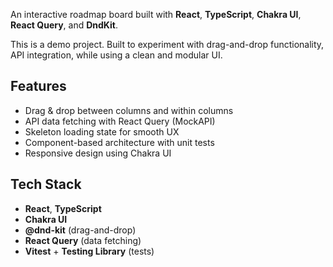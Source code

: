 An interactive roadmap board built with **React**, **TypeScript**, **Chakra UI**, **React Query**, and **DndKit**.

This is a demo project. Built to experiment with drag-and-drop functionality, API integration, while using a clean and modular UI.

## Features

- Drag & drop between columns and within columns
- API data fetching with React Query (MockAPI)
- Skeleton loading state for smooth UX
- Component-based architecture with unit tests
- Responsive design using Chakra UI

## Tech Stack

- **React**, **TypeScript**
- **Chakra UI**
- **@dnd-kit** (drag-and-drop)
- **React Query** (data fetching)
- **Vitest** + **Testing Library** (tests)
